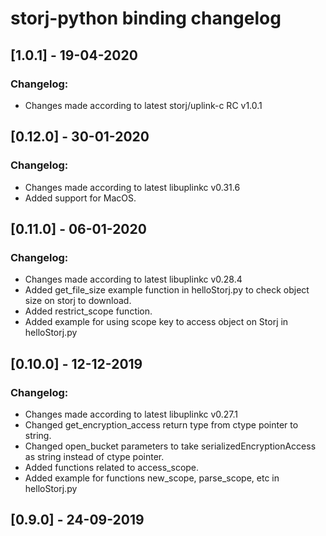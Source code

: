 # storj-python binding changelog

## [1.0.1] - 19-04-2020
### Changelog:
* Changes made according to latest storj/uplink-c RC v1.0.1


## [0.12.0] - 30-01-2020
### Changelog:
* Changes made according to latest libuplinkc v0.31.6
* Added support for MacOS.


## [0.11.0] - 06-01-2020
### Changelog:
* Changes made according to latest libuplinkc v0.28.4
* Added get_file_size example function in helloStorj.py to check object size on storj to download.
* Added restrict_scope function.
* Added example for using scope key to access object on Storj in helloStorj.py


## [0.10.0] - 12-12-2019
### Changelog:
* Changes made according to latest libuplinkc v0.27.1
* Changed get_encryption_access return type from ctype pointer to string.
* Changed open_bucket parameters to take serializedEncryptionAccess as string instead of ctype pointer.
* Added functions related to access_scope.
* Added example for functions new_scope, parse_scope, etc in helloStorj.py


## [0.9.0] - 24-09-2019